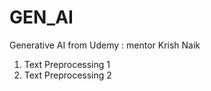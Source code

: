 # GEN_AI
Generative AI from Udemy : mentor Krish Naik

1) Text Preprocessing 1
2) Text Preprocessing 2